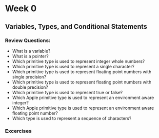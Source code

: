 # Week 0
## Variables, Types, and Conditional Statements 
### Review Questions:  

- What is a variable?  
- What is a pointer?  
- Which primitive type is used to represent integer whole numbers?  
- Which primitive type is used to represent a single character?  
- Which primitive type is used to represent floating point numbers with single precision?  
- Which primitive type is used to represent floating point numbers with double precision?  
- Which primitive type is used to represent true or false?  
- Which Apple primitive type is used to represent an environment aware integer?  
- Which Apple primitive type is used to represent an environment aware floating point number?  
- Which type is used to represent a sequence of characters?  

### Excercises


